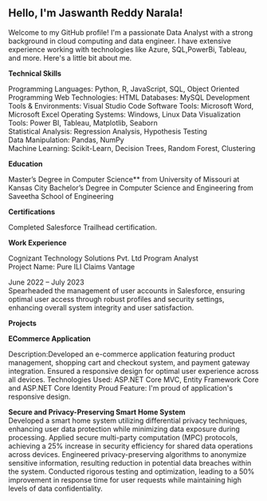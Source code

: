 ##  Hello, I'm Jaswanth Reddy Narala!

Welcome to my GitHub profile! I'm a passionate Data Analyst with a strong background in cloud computing and data engineer. I have extensive experience working with technologies like Azure, SQL,PowerBi, Tableau, and more. Here's a little bit about me.

**Technical Skills**

Programming Languages: Python, R, JavaScript, SQL, Object Oriented Programming 
Web Technologies: HTML 
Databases: MySQL 
Development Tools & Environments: Visual Studio Code 
Software Tools: Microsoft Word, Microsoft Excel 
Operating Systems: Windows, Linux 
Data Visualization Tools: Power BI, Tableau, Matplotlib, Seaborn  
Statistical Analysis: Regression Analysis, Hypothesis Testing  
Data Manipulation: Pandas, NumPy  
Machine Learning: Scikit-Learn, Decision Trees, Random Forest, Clustering

 **Education**
 
Master’s Degree in Computer Science** from University of Missouri at Kansas City
Bachelor’s Degree in Computer Science and Engineering from Saveetha School of Engineering

**Certifications**

Completed Salesforce Trailhead certification.

**Work Experience**

Cognizant Technology Solutions Pvt. Ltd                                                                                                                                      Program Analyst                                                                                                                                
Project Name: Pure ILI Claims Vantage         

June 2022 – July 2023   
Spearheaded the management of user accounts in Salesforce, ensuring optimal user access through robust profiles and 
security settings, enhancing overall system integrity and user satisfaction. 

**Projects**

**ECommerce Application**

Description:Developed an e-commerce application featuring product management, shopping cart and checkout system, and payment gateway integration. Ensured a responsive design for optimal user experience across all devices.
Technologies Used: ASP.NET Core MVC, Entity Framework Core and ASP.NET Core Identity
Proud Feature: I'm proud of application's responsive design.

**Secure and Privacy-Preserving Smart Home System**                                                                                                                                                                                   
Developed a smart home system utilizing differential privacy techniques, enhancing user data protection while minimizing 
data exposure during processing. 
Applied secure multi-party computation (MPC) protocols, achieving a 25% increase in security efficiency for shared data 
operations across devices. 
Engineered privacy-preserving algorithms to anonymize sensitive information, resulting reduction in potential data breaches 
within the system. 
Conducted rigorous testing and optimization, leading to a 50% improvement in response time for user requests while maintaining high levels of data confidentiality.
 

